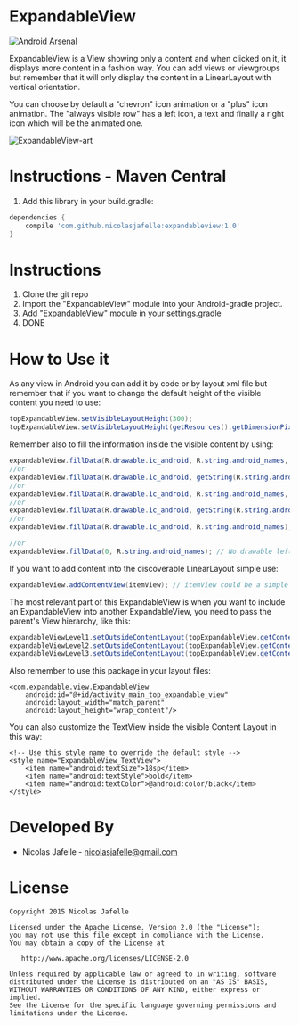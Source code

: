 ExpandableView
==============

[![Android Arsenal](https://img.shields.io/badge/Android%20Arsenal-ExpandableView-brightgreen.svg?style=flat)](http://android-arsenal.com/details/1/1898)

ExpandableView is a View showing only a content and when clicked on it, it displays more content in a fashion way. You can add views or viewgroups but remember that it will only display the content in a LinearLayout with vertical orientation.<br>

You can choose by default a "chevron" icon animation or a "plus" icon animation. The "always visible row" has a left icon, a text and finally a right icon which will be the animated one.

![ExpandableView-art](https://raw.githubusercontent.com/nicolasjafelle/ExpandableView/master/art/Example.gif)

Instructions - Maven Central
============

1. Add this library in your build.gradle:

```groovy
dependencies {
    compile 'com.github.nicolasjafelle:expandableview:1.0'
}
```

Instructions
============

1. Clone the git repo
2. Import the "ExpandableView" module into your Android-gradle project.
3. Add "ExpandableView" module in your settings.gradle
4. DONE


How to Use it
================

As any view in Android you can add it by code or by layout xml file but remember that if you want to change the default height of the visible content you need to use:
``` java
topExpandableView.setVisibleLayoutHeight(300);
topExpandableView.setVisibleLayoutHeight(getResources().getDimensionPixelSize(R.dimen.new_height));
```

Remember also to fill the information inside the visible content by using:
``` java
expandableView.fillData(R.drawable.ic_android, R.string.android_names, true);
//or
expandableView.fillData(R.drawable.ic_android, getString(R.string.android_names), true);
//or
expandableView.fillData(R.drawable.ic_android, R.string.android_names, true);
//or
expandableView.fillData(R.drawable.ic_android, getString(R.string.android_names));
//or
expandableView.fillData(R.drawable.ic_android, R.string.android_names);

//or
expandableView.fillData(0, R.string.android_names); // No drawable left by passing 0.
```

If you want to add content into the discoverable LinearLayout simple use:
``` java
expandableView.addContentView(itemView); // itemView could be a simple TextView or more complex custom views
```

The most relevant part of this ExpandableView is when you want to include an ExpandableView into another ExpandableView, you need to pass the parent's View hierarchy, like this:
``` java
expandableViewLevel1.setOutsideContentLayout(topExpandableView.getContentLayout()); // 1 Level
expandableViewLevel2.setOutsideContentLayout(topExpandableView.getContentLayout(), expandableViewLevel1.getContentLayout()); // 2 Levels
expandableViewLevel3.setOutsideContentLayout(topExpandableView.getContentLayout(), expandableViewLevel1.getContentLayout(), expandableViewLevel2.getContentLayout()); // 3 Levels
```

Also remember to use this package in your layout files: 

	<com.expandable.view.ExpandableView
		android:id="@+id/activity_main_top_expandable_view"
		android:layout_width="match_parent"
		android:layout_height="wrap_content"/>

You can also customize the TextView inside the visible Content Layout in this way:
	
	<!-- Use this style name to override the default style -->
	<style name="ExpandableView_TextView">
		<item name="android:textSize">18sp</item>
		<item name="android:textStyle">bold</item>
		<item name="android:textColor">@android:color/black</item>
	</style>


Developed By
================

* Nicolas Jafelle - <nicolasjafelle@gmail.com>


License
================

    Copyright 2015 Nicolas Jafelle

    Licensed under the Apache License, Version 2.0 (the "License");
    you may not use this file except in compliance with the License.
    You may obtain a copy of the License at

       http://www.apache.org/licenses/LICENSE-2.0

    Unless required by applicable law or agreed to in writing, software
    distributed under the License is distributed on an "AS IS" BASIS,
    WITHOUT WARRANTIES OR CONDITIONS OF ANY KIND, either express or implied.
    See the License for the specific language governing permissions and
    limitations under the License.

